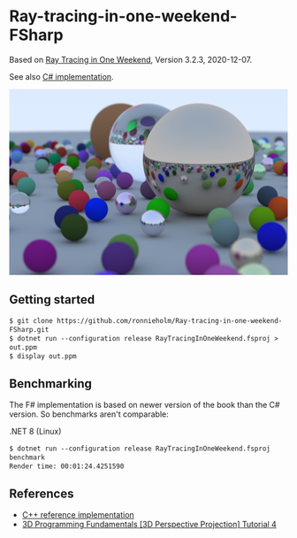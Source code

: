 # Ray-tracing-in-one-weekend-FSharp

Based on [Ray Tracing in One Weekend](https://raytracing.github.io/books/RayTracingInOneWeekend.html), Version 3.2.3, 2020-12-07.

See also [C# implementation](https://github.com/ronnieholm/Ray-tracing-in-one-weekend-CSharp).

![Random scene](Random-scene.png)

## Getting started

    $ git clone https://github.com/ronnieholm/Ray-tracing-in-one-weekend-FSharp.git
    $ dotnet run --configuration release RayTracingInOneWeekend.fsproj > out.ppm
    $ display out.ppm

## Benchmarking

The F# implementation is based on newer version of the book than the C# version.
So benchmarks aren't comparable:

.NET 8 (Linux)

    $ dotnet run --configuration release RayTracingInOneWeekend.fsproj benchmark
    Render time: 00:01:24.4251590

## References

- [C++ reference implementation](https://github.com/RayTracing/raytracing.github.io)
- [3D Programming Fundamentals [3D Perspective Projection] Tutorial 4](https://www.youtube.com/watch?v=UgM6mIQfGDA&list=PLqCJpWy5Fohe8ucwhksiv9hTF5sfid8lA&index=5)